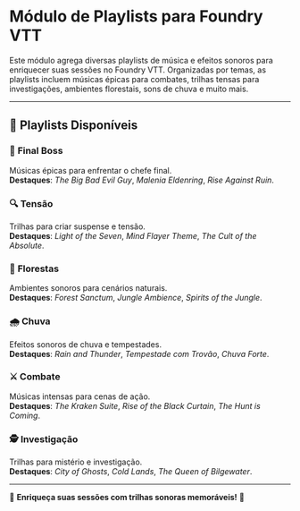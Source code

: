 # Módulo de Playlists para Foundry VTT

Este módulo agrega diversas playlists de música e efeitos sonoros para enriquecer suas sessões no Foundry VTT. Organizadas por temas, as playlists incluem músicas épicas para combates, trilhas tensas para investigações, ambientes florestais, sons de chuva e muito mais.

---

## 🎵 Playlists Disponíveis

### 🐉 **Final Boss**
Músicas épicas para enfrentar o chefe final.  
**Destaques**: *The Big Bad Evil Guy*, *Malenia Eldenring*, *Rise Against Ruin*.

### 🔍 **Tensão**
Trilhas para criar suspense e tensão.  
**Destaques**: *Light of the Seven*, *Mind Flayer Theme*, *The Cult of the Absolute*.

### 🌳 **Florestas**
Ambientes sonoros para cenários naturais.  
**Destaques**: *Forest Sanctum*, *Jungle Ambience*, *Spirits of the Jungle*.

### 🌧️ **Chuva**
Efeitos sonoros de chuva e tempestades.  
**Destaques**: *Rain and Thunder*, *Tempestade com Trovão*, *Chuva Forte*.

### ⚔️ **Combate**
Músicas intensas para cenas de ação.  
**Destaques**: *The Kraken Suite*, *Rise of the Black Curtain*, *The Hunt is Coming*.

### 🕵️ **Investigação**
Trilhas para mistério e investigação.  
**Destaques**: *City of Ghosts*, *Cold Lands*, *The Queen of Bilgewater*.

---


🌟 **Enriqueça suas sessões com trilhas sonoras memoráveis!** 🌟
